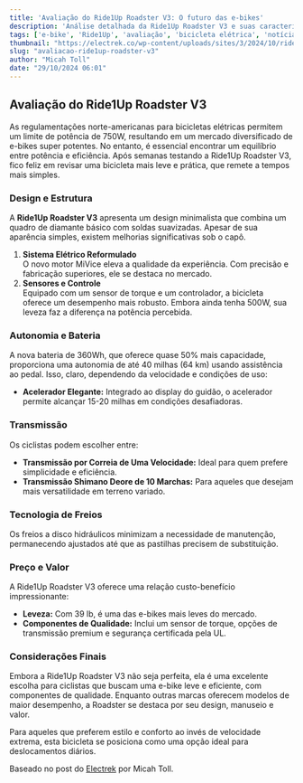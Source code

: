 ```yaml
---
title: 'Avaliação do Ride1Up Roadster V3: O futuro das e-bikes'
description: 'Análise detalhada da Ride1Up Roadster V3 e suas características inovadoras.'
tags: ['e-bike', 'Ride1Up', 'avaliação', 'bicicleta elétrica', 'notícias sobre carros elétricos']
thumbnail: "https://electrek.co/wp-content/uploads/sites/3/2024/10/ride1up-roadster-V3-header-e-bike.jpg?quality=82&strip=all&w=1600"
slug: "avaliacao-ride1up-roadster-v3"
author: "Micah Toll"
date: "29/10/2024 06:01"
---
```


## Avaliação do Ride1Up Roadster V3

As regulamentações norte-americanas para bicicletas elétricas permitem um limite de potência de 750W, resultando em um mercado diversificado de e-bikes super potentes. No entanto, é essencial encontrar um equilíbrio entre potência e eficiência. Após semanas testando a Ride1Up Roadster V3, fico feliz em revisar uma bicicleta mais leve e prática, que remete a tempos mais simples.

### Design e Estrutura
A **Ride1Up Roadster V3** apresenta um design minimalista que combina um quadro de diamante básico com soldas suavizadas. Apesar de sua aparência simples, existem melhorias significativas sob o capô.

1. **Sistema Elétrico Reformulado**  
   O novo motor MiVice eleva a qualidade da experiência. Com precisão e fabricação superiores, ele se destaca no mercado.
2. **Sensores e Controle**  
   Equipado com um sensor de torque e um controlador, a bicicleta oferece um desempenho mais robusto. Embora ainda tenha 500W, sua leveza faz a diferença na potência percebida.

### Autonomia e Bateria
A nova bateria de 360Wh, que oferece quase 50% mais capacidade, proporciona uma autonomia de até 40 milhas (64 km) usando assistência ao pedal. Isso, claro, dependendo da velocidade e condições de uso:
- **Acelerador Elegante:** Integrado ao display do guidão, o acelerador permite alcançar 15-20 milhas em condições desafiadoras.
  
### Transmissão
Os ciclistas podem escolher entre:
- **Transmissão por Correia de Uma Velocidade:** Ideal para quem prefere simplicidade e eficiência.  
- **Transmissão Shimano Deore de 10 Marchas:** Para aqueles que desejam mais versatilidade em terreno variado.

### Tecnologia de Freios
Os freios a disco hidráulicos minimizam a necessidade de manutenção, permanecendo ajustados até que as pastilhas precisem de substituição. 

### Preço e Valor
A Ride1Up Roadster V3 oferece uma relação custo-benefício impressionante:
- **Leveza:** Com 39 lb, é uma das e-bikes mais leves do mercado.
- **Componentes de Qualidade:** Inclui um sensor de torque, opções de transmissão premium e segurança certificada pela UL.

### Considerações Finais
Embora a Ride1Up Roadster V3 não seja perfeita, ela é uma excelente escolha para ciclistas que buscam uma e-bike leve e eficiente, com componentes de qualidade. Enquanto outras marcas oferecem modelos de maior desempenho, a Roadster se destaca por seu design, manuseio e valor.

Para aqueles que preferem estilo e conforto ao invés de velocidade extrema, esta bicicleta se posiciona como uma opção ideal para deslocamentos diários.

Baseado no post do [Electrek](https://electrek.co/2024/10/28/ride1up-roadster-v3-review-now-this-is-how-you-build-an-electric-bike/) por Micah Toll.